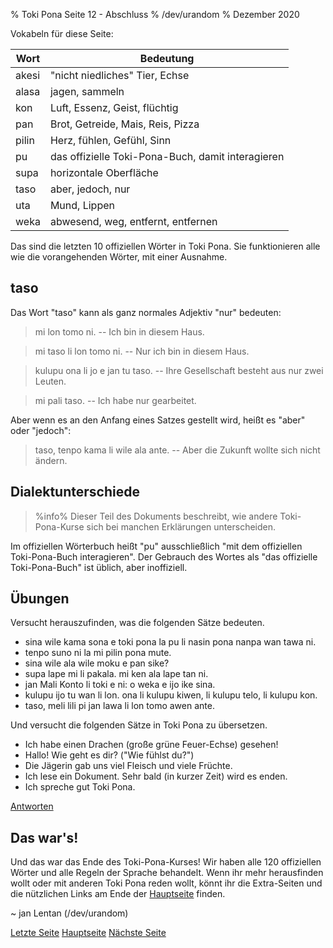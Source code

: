 % Toki Pona Seite 12 - Abschluss
% /dev/urandom
% Dezember 2020

Vokabeln für diese Seite:

| Wort  | Bedeutung                          |
|-------|------------------------------------|
| akesi | "nicht niedliches" Tier, Echse     |
| alasa | jagen, sammeln                     |
| kon   | Luft, Essenz, Geist, flüchtig      |
| pan   | Brot, Getreide, Mais, Reis, Pizza  |
| pilin | Herz, fühlen, Gefühl, Sinn         |
| pu    | das offizielle Toki-Pona-Buch, damit interagieren |
| supa  | horizontale Oberfläche             |
| taso  | aber, jedoch, nur                  |
| uta   | Mund, Lippen                       |
| weka  | abwesend, weg, entfernt, entfernen |

Das sind die letzten 10 offiziellen Wörter in Toki Pona. Sie funktionieren alle 
wie die vorangehenden Wörter, mit einer Ausnahme.

## taso

Das Wort "taso" kann als ganz normales Adjektiv "nur" bedeuten:

> mi lon tomo ni. -- Ich bin in diesem Haus.

> mi taso li lon tomo ni. -- Nur ich bin in diesem Haus.

> kulupu ona li jo e jan tu taso. -- Ihre Gesellschaft besteht aus nur zwei Leuten.

> mi pali taso. -- Ich habe nur gearbeitet.

Aber wenn es an den Anfang eines Satzes gestellt wird, heißt es "aber" oder "jedoch": 

> taso, tenpo kama li wile ala ante. -- Aber die Zukunft wollte sich nicht ändern.

## Dialektunterschiede

> %info%
> Dieser Teil des Dokuments beschreibt, wie andere Toki-Pona-Kurse sich bei 
> manchen Erklärungen unterscheiden.

Im offiziellen Wörterbuch heißt "pu" ausschließlich "mit dem offiziellen 
Toki-Pona-Buch interagieren". Der Gebrauch des Wortes als "das 
offizielle Toki-Pona-Buch" ist üblich, aber inoffiziell.

## Übungen

Versucht herauszufinden, was die folgenden Sätze bedeuten.

* sina wile kama sona e toki pona la pu li nasin pona nanpa wan tawa ni.
* tenpo suno ni la mi pilin pona mute.
* sina wile ala wile moku e pan sike?
* supa lape mi li pakala. mi ken ala lape tan ni.
* jan Mali Konto li toki e ni: o weka e ijo ike sina.
* kulupu ijo tu wan li lon. ona li kulupu kiwen, li kulupu telo, li kulupu kon.
* taso, meli lili pi jan lawa li lon tomo awen ante.

Und versucht die folgenden Sätze in Toki Pona zu übersetzen.

* Ich habe einen Drachen (große grüne Feuer-Echse) gesehen!
* Hallo! Wie geht es dir? ("Wie fühlst du?")
* Die Jägerin gab uns viel Fleisch und viele Früchte.
* Ich lese ein Dokument. Sehr bald (in kurzer Zeit) wird es enden.
* Ich spreche gut Toki Pona.

[Antworten](de_answers.html#p12)

## Das war's!

Und das war das Ende des Toki-Pona-Kurses! Wir haben alle 120 offiziellen Wörter 
und alle Regeln der Sprache behandelt. Wenn ihr mehr herausfinden wollt oder 
mit anderen Toki Pona reden wollt, könnt ihr die Extra-Seiten und die nützlichen 
Links am Ende der [Hauptseite](de_index.html) finden.

~ jan Lentan (/dev/urandom)

[Letzte Seite](de_11.html) [Hauptseite](de_index.html) [Nächste Seite](de_13.html)
